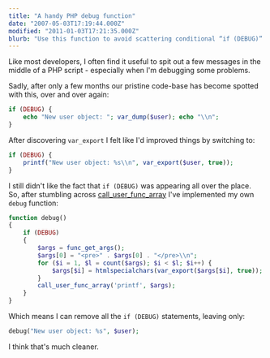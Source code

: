 ```yaml
---
title: "A handy PHP debug function"
date: "2007-05-03T17:19:44.000Z"
modified: "2011-01-03T17:21:35.000Z"
blurb: "Use this function to avoid scattering conditional “if (DEBUG)” logic throughout your PHP codebase"
---
```


Like most developers, I often find it useful to spit out a few messages in the middle of a PHP script - especially when I'm debugging some problems.

Sadly, after only a few months our pristine code-base has become spotted with this, over and over again:

```php
if (DEBUG) {
    echo "New user object: "; var_dump($user); echo "\\n";
}
```

After discovering `var_export` I felt like I'd improved things by switching to:

```php
if (DEBUG) {
    printf("New user object: %s\\n", var_export($user, true));
}
```

I still didn't like the fact that `if (DEBUG)` was appearing all over the place. So, after stumbling across [call_user_func_array](https://www.php.net/manual/en/function.call-user-func-array) I've implemented my own `debug` function:

```php
function debug()
{
    if (DEBUG)
    {
        $args = func_get_args();
        $args[0] = "<pre>" . $args[0] . "</pre>\\n";
        for ($i = 1, $l = count($args); $i < $l; $i++) {
            $args[$i] = htmlspecialchars(var_export($args[$i], true));
        }
        call_user_func_array('printf', $args);
    }
}
```

Which means I can remove all the `if (DEBUG)` statements, leaving only:

```php
debug("New user object: %s", $user);
```

I think that's much cleaner.
